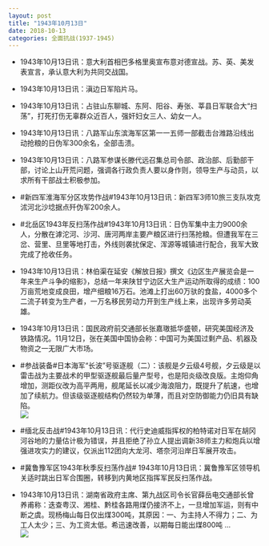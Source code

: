 ```yaml
---
layout: post
title: "1943年10月13日"
date: 2018-10-13
categories: 全面抗战(1937-1945)
---
```


<meta name="referrer" content="no-referrer" />

- 1943年10月13日讯：意大利首相巴多格里奥宣布意对德宣战。苏、英、美发表宣言，承认意大利为共同交战国。 

- 1943年10月13日讯：滇边日军陷片马。 

- 1943年10月13日讯：占驻山东聊城、东阿、阳谷、寿张、莘县日军联合大“扫荡”，打死打伤无辜群众近百人，强奸妇女三人、幼女一人。 

- 1943年10月13日讯：八路军山东滨海军区第一一五师一部截击台潍路沿线出动抢粮的日伪军300余名，全部击溃。 

- 1943年10月13日讯：八路军参谋长滕代远召集总司令部、政治部、后勤部干部，讨论上山开荒问题，强调各行政负责人要以身作则，领导生产与动员，以求所有干部战士积极参加。 

- #新四军淮海军分区攻势作战#1943年10月13日讯：新四军3师10旅三支队攻克沭河北沙埝据点歼伪军200余人。 

- #北岳区1943年反扫荡作战#1943年10月13日讯：日伪军集中主力9000余人，分散在滹沱河、沙河、唐河两岸主要产粮区进行扫荡抢粮。但遭我军在三岔、营里、旦里等地打击，外线则袭扰保定、浑源等城镇进行配合，我军大致完成了抢收任务。 

- 1943年10月13日讯：林伯渠在延安《解放日报》撰文《边区生产展览会是一年来生产斗争的缩影》，总结一年来陕甘宁边区大生产运动所取得的成绩：100万亩荒地变成良田，增产细粮16万石。池滩上打出60万驮的食盐，4000多个二流子转变为生产者，一万名移民劳动力开到生产线上来，出现许多劳动英雄。 

- 1943年10月13日讯：国民政府前交通部长张嘉璈抵华盛顿，研究美国经济及铁路情况。11月12日，张在美国中国协会称：中国可为美国过剩产品、机器及物资之一无限广大市场。 

- #参战装备#日本海军“长波”号驱逐舰（二）：该舰是夕云级4号舰，夕云级是以雷击战为主要战术的甲型驱逐舰最后量产型号，也是阳炎级改良版。主炮仰角增加，测距仪改为高平两用，舰尾延长以减少海浪阻力，既提升了航速，也增加了续航力。但该级驱逐舰结构仍然较为单薄，而且对空防御能力仍旧具有缺陷。 <br/><img src="https://wx4.sinaimg.cn/large/aca367d8ly1fw6d6ytcz6j21hc0qfdk1.jpg" />

- #缅北反击战#1943年10月13日讯：代行史迪威指挥权的柏特诺对日军在胡冈河谷地的力量估计极为错误，并且拒绝了孙立人提出调新38师主力和炮兵以增强进攻实力的建议，仅派出112团向大龙河、塔奈河沿岸日军展开攻击。 

- #冀鲁豫军区1943年秋季反扫荡作战# 1943年10月13日讯：冀鲁豫军区领导机关适时跳出日军合围圈，转移到内黄地区指挥军民反扫荡作战。 

- 1943年10月13日讯：湖南省政府主席、第九战区司令长官薛岳电交通部长曾养甫称：迭查粤汉、湘桂、黔桂各路用煤仍接济不上，一旦增加军运，则有中断之虞。现杨梅山每日仅出煤300吨，其原因：一、为主持人不得力；二、为工人太少；三、为工资太低。希迅速改善，以期每日能出煤800吨 ... <br/><img src="https://wx1.sinaimg.cn/large/aca367d8ly1fw69p61de9j20c8090q2z.jpg" />

